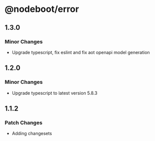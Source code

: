 # @nodeboot/error

## 1.3.0

### Minor Changes

-   Upgrade typescript, fix eslint and fix aot openapi model generation

## 1.2.0

### Minor Changes

-   Upgrade typescript to latest version 5.8.3

## 1.1.2

### Patch Changes

-   Adding changesets
